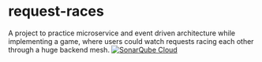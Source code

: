 # request-races
A project to practice microservice and event driven architecture while implementing a game, where users could watch requests racing each other through a huge backend mesh.
[![SonarQube Cloud](https://sonarcloud.io/images/project_badges/sonarcloud-dark.svg)](https://sonarcloud.io/summary/new_code?id=sheet-co_request-races)